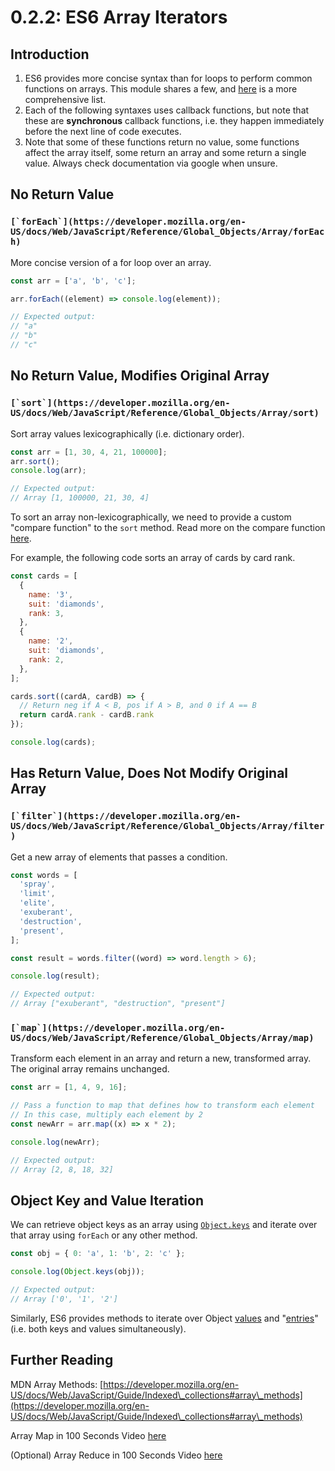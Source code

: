# 0.2.2: ES6 Array Iterators

## Introduction

1. ES6 provides more concise syntax than for loops to perform common functions on arrays. This module shares a few, and [here](https://developer.mozilla.org/en-US/docs/Web/JavaScript/Reference/Global\_Objects/Array) is a more comprehensive list.
2. Each of the following syntaxes uses callback functions, but note that these are **synchronous** callback functions, i.e. they happen immediately before the next line of code executes.
3. Note that some of these functions return no value, some functions affect the array itself, some return an array and some return a single value. Always check documentation via google when unsure.

## No Return Value

### ``[`forEach`](https://developer.mozilla.org/en-US/docs/Web/JavaScript/Reference/Global_Objects/Array/forEach)``

More concise version of a for loop over an array.

```javascript
const arr = ['a', 'b', 'c'];

arr.forEach((element) => console.log(element));

// Expected output:
// "a"
// "b"
// "c"
```

## No Return Value, Modifies Original Array

### ``[`sort`](https://developer.mozilla.org/en-US/docs/Web/JavaScript/Reference/Global_Objects/Array/sort)``

Sort array values lexicographically (i.e. dictionary order).

```javascript
const arr = [1, 30, 4, 21, 100000];
arr.sort();
console.log(arr);

// Expected output:
// Array [1, 100000, 21, 30, 4]
```

To sort an array non-lexicographically, we need to provide a custom "compare function" to the `sort` method. Read more on the compare function [here](https://developer.mozilla.org/en-US/docs/Web/JavaScript/Reference/Global\_Objects/Array/sort).

For example, the following code sorts an array of cards by card rank.

```javascript
const cards = [
  {
    name: '3',
    suit: 'diamonds',
    rank: 3,
  },
  {
    name: '2',
    suit: 'diamonds',
    rank: 2,
  },
];

cards.sort((cardA, cardB) => {
  // Return neg if A < B, pos if A > B, and 0 if A == B
  return cardA.rank - cardB.rank
});

console.log(cards);
```

## Has Return Value, Does Not Modify Original Array

### ``[`filter`](https://developer.mozilla.org/en-US/docs/Web/JavaScript/Reference/Global_Objects/Array/filter)``

Get a new array of elements that passes a condition.

```javascript
const words = [
  'spray',
  'limit',
  'elite',
  'exuberant',
  'destruction',
  'present',
];

const result = words.filter((word) => word.length > 6);

console.log(result);

// Expected output:
// Array ["exuberant", "destruction", "present"]
```

### ``[`map`](https://developer.mozilla.org/en-US/docs/Web/JavaScript/Reference/Global_Objects/Array/map)``

Transform each element in an array and return a new, transformed array. The original array remains unchanged.

```javascript
const arr = [1, 4, 9, 16];

// Pass a function to map that defines how to transform each element
// In this case, multiply each element by 2
const newArr = arr.map((x) => x * 2);

console.log(newArr);

// Expected output:
// Array [2, 8, 18, 32]
```

## Object Key and Value Iteration

We can retrieve object keys as an array using [`Object.keys`](https://developer.mozilla.org/en-US/docs/Web/JavaScript/Reference/Global\_Objects/Object/keys) and iterate over that array using `forEach` or any other method.

```javascript
const obj = { 0: 'a', 1: 'b', 2: 'c' };

console.log(Object.keys(obj));

// Expected output:
// Array ['0', '1', '2']
```

Similarly, ES6 provides methods to iterate over Object [values](https://developer.mozilla.org/en-US/docs/Web/JavaScript/Reference/Global\_objects/Object/values) and "[entries](https://developer.mozilla.org/en-US/docs/Web/JavaScript/Reference/Global\_Objects/Object/entries)" (i.e. both keys and values simultaneously).

## Further Reading

MDN Array Methods: [https://developer.mozilla.org/en-US/docs/Web/JavaScript/Guide/Indexed\_collections#array\_methods](https://developer.mozilla.org/en-US/docs/Web/JavaScript/Guide/Indexed\_collections#array\_methods)

Array Map in 100 Seconds Video [here](https://www.youtube.com/watch?v=DC471a9qrU4)

(Optional) Array Reduce in 100 Seconds Video [here](https://www.youtube.com/watch?v=tVCYa\_bnITg)
